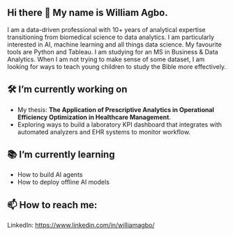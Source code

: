 ## Hi there 👋 My name is William Agbo.
I am a data-driven professional with 10+ years of analytical expertise transitioning from biomedical science to data analytics. I am particularly interested in AI, machine learning and all things data science. My favourite tools are Python and Tableau. I am studying for an MS in Business & Data Analytics. When I am not trying to make sense of some dataset, I am looking for ways to teach young children to study the Bible more effectively.

## 🛠 I’m currently working on
- My thesis: **The Application of Prescriptive Analytics in Operational Efficiency Optimization in Healthcare Management**.
- Exploring ways to build a laboratory KPI dashboard that integrates with automated analyzers and EHR systems to monitor workflow.

## 📚 I’m currently learning
- How to build AI agents
- How to deploy offline AI models

## 📫 How to reach me:
LinkedIn: https://www.linkedin.com/in/williamagbo/




<!--
**williamagbo/williamagbo** is a ✨ _special_ ✨ repository because its `README.md` (this file) appears on your GitHub profile.

Here are some ideas to get you started:

- 🔭 I’m currently working on ...
- 🌱 I’m currently learning ...
- 👯 I’m looking to collaborate on ...
- 🤔 I’m looking for help with ...
- 💬 Ask me about ...
- 📫 How to reach me: ...
- 😄 Pronouns: ...
- ⚡ Fun fact: ...
-->

